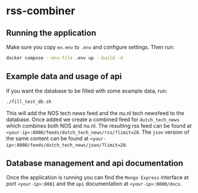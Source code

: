 # rss-combiner

## Running the application
Make sure you copy `ex.env` to `.env` and configure settings. Then run:

```bash
docker compose --env-file .env up --build -d
```

## Example data and usage of api
If you want the database to be filled with some example data, run:
```bash
./fill_test_db.sh
```
This will add the NOS tech news feed and the nu.nl tech newsfeed to the database. Once added we create a combined feed for `dutch_tech_news` which combines both NOS and nu.nl. The resulting rss feed can be found at `<your-ip>:8000/feeds/dutch_tech_news/rss/?limit=20`. The `json` version of the same content can be found at `<your-ip>:8000/feeds/dutch_tech_news/json/?limit=20`.


## Database management and api documentation
Once the application is running you can find the `Mongo Express` interface at port `<your-ip>:8081` and the `api` documentation at `<your-ip>:8000/docs`.